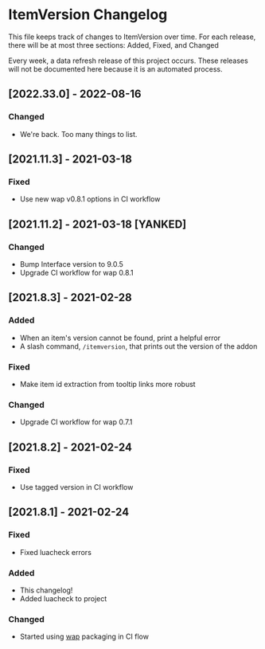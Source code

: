 # ItemVersion Changelog

This file keeps track of changes to ItemVersion over time. For each release, there will be at most
three sections: Added, Fixed, and Changed

Every week, a data refresh release of this project occurs. These releases will not be documented
here because it is an automated process.

## [2022.33.0] - 2022-08-16

### Changed

- We're back. Too many things to list.

## [2021.11.3] - 2021-03-18

### Fixed

- Use new wap v0.8.1 options in CI workflow

## [2021.11.2] - 2021-03-18 [YANKED]

### Changed

- Bump Interface version to 9.0.5
- Upgrade CI workflow for wap 0.8.1

## [2021.8.3] - 2021-02-28

### Added

- When an item's version cannot be found, print a helpful error
- A slash command, `/itemversion`, that prints out the version of the addon

### Fixed

- Make item id extraction from tooltip links more robust

### Changed

- Upgrade CI workflow for wap 0.7.1

## [2021.8.2] - 2021-02-24

### Fixed

- Use tagged version in CI workflow

## [2021.8.1] - 2021-02-24

### Fixed

- Fixed luacheck errors

### Added

- This changelog!
- Added luacheck to project

### Changed

- Started using [wap](https://github.com/t-mart/wap) packaging in CI flow
